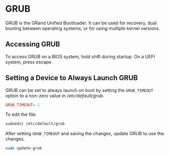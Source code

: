 # GRUB

GRUB is the GRand Unified Bootloader. It can be used for recovery, dual booting between operating systems, or for using multiple kernel versions.

## Accessing GRUB

To access GRUB on a BIOS system, hold shift during startup. On a UEFI system, press escape.

## Setting a Device to Always Launch GRUB

GRUB can be set to always launch on boot by setting the `GRUB_TIMEOUT` option to a non-zero value in */etc/default/grub*. 
```conf
GRUB_TIMEOUT=-1
```

To edit the file:
```bash
sudoedit /etc/default/grub
```

After setting `GRUB_TIMEOUT` and saving the changes, update GRUB to use the changes.
```bash
sudo update-grub
```
